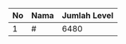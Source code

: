 | No | Nama            | Jumlah Level |
|----|-----------------|--------------|
| 1  | #    |    6480        |
